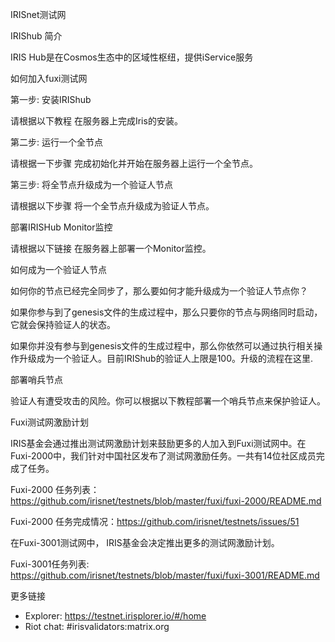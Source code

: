 IRISnet测试网

IRIShub 简介

IRIS Hub是在Cosmos生态中的区域性枢纽，提供iService服务

如何加入fuxi测试网

第一步: 安装IRIShub

请根据以下教程 在服务器上完成Iris的安装。

第二步: 运行一个全节点

请根据一下步骤 完成初始化并开始在服务器上运行一个全节点。

第三步: 将全节点升级成为一个验证人节点

请根据以下步骤 将一个全节点升级成为验证人节点。

部署IRISHub Monitor监控

请根据以下链接 在服务器上部署一个Monitor监控。

如何成为一个验证人节点

如何你的节点已经完全同步了，那么要如何才能升级成为一个验证人节点你？

如果你参与到了genesis文件的生成过程中，那么只要你的节点与网络同时启动，它就会保持验证人的状态。

如果你并没有参与到genesis文件的生成过程中，那么你依然可以通过执行相关操作升级成为一个验证人。目前IRIShub的验证人上限是100。升级的流程在这里.

部署哨兵节点

验证人有遭受攻击的风险。你可以根据以下教程部署一个哨兵节点来保护验证人。

Fuxi测试网激励计划

IRIS基金会通过推出测试网激励计划来鼓励更多的人加入到Fuxi测试网中。在Fuxi-2000中，我们针对中国社区发布了测试网激励任务。一共有14位社区成员完成了任务。

Fuxi-2000 任务列表： https://github.com/irisnet/testnets/blob/master/fuxi/fuxi-2000/README.md

Fuxi-2000 任务完成情况：https://github.com/irisnet/testnets/issues/51

在Fuxi-3001测试网中， IRIS基金会决定推出更多的测试网激励计划。

Fuxi-3001任务列表: https://github.com/irisnet/testnets/blob/master/fuxi/fuxi-3001/README.md

更多链接

- Explorer: https://testnet.irisplorer.io/#/home
- Riot chat: #irisvalidators:matrix.org
